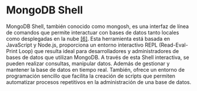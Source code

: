 # MongoDB Shell

MongoDB Shell, también conocido como mongosh, es una interfaz de línea de comandos que permite interactuar con bases de datos tanto locales como desplegadas en la nube ​[[6]](../11-Referencias/11-Referencias-Modulo-2.md#6)​. Esta herramienta está basada en JavaScript y Node.js, proporciona un entorno interactivo REPL (Read-Eval-Print Loop) que resulta ideal para desarrolladores y administradores de bases de datos que utilizan MongoDB. A través de esta Shell interactiva, se pueden realizar consultas, manipular datos. Además de gestionar y mantener la base de datos en tiempo real. También, ofrece un entorno de programación sencillo que facilita la creación de scripts que permiten automatizar procesos repetitivos en la administración de una base de datos.
